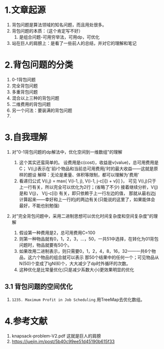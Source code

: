 # 1.文章起源
1.  背包问题是算法领域的知名问题，而且用处很多。
2.  背包问题的本质：（这个肯定写不好）
    1.  是组合问题-可用穷举法，可用dp，可优化
3.  站在巨人的肩膀上：是看了一些前人的总结，并对它的理解和笔记

# 2.背包问题的分类
1.  0-1背包问题
2.  完全背包问题
3.  多重背包问题
4.  混合以上三种的背包问题
5.  二维费用的背包问题
6.  另一个问法：要装满的背包问题
7.  
# 3.自我理解
1.  对"0-1背包问题的dp解法中，优化空间到一维数组"的理解
    1.  这个其实还蛮简单的。
        设费用是c(cost)，收益是v(value)，总可用费用是C；
        V(i,j)表示在'前i个物品和当前总可用费用j'时的最大收益——这就是原样的题设
        解释：无论是重量、体积等限制，都可以理解为'费用'
    2.  看递归公式 V(i,j) = max{ V(i-1, j), V(i-1, j-c[i]) + v[i] }， 可见
        V(i,j)只于上一行有关，所以完全可以优化为2行；(省略了不少) 接着继续分析，V(j)
        是和 V(j)， V(j-c[i]) 有关，即只依赖于上一行左边的值，
        那就从最右边j计算起来——幸好和上一行的j的两边有关(只能说的这里了，如果能体会最好，不能也别勉强)

2.  对"完全背包问题中，采用二进制思想可以优化时间复杂度和空间复杂度"的理解
    1.  假设第一种费用是2，总可用费用C=100
    2.  则第一种物品就有0，1，2，3，...，50，一共51中选择，在转化为01背包问题时，物品就要有50个。
    3.  如果改用二进制表示，则只需要0，1，2，4，8，16，32——一共6个物品，这六个物品的组合就可以表示
        那50个结果中的任何一个；可见物品从N(50)个变成了lgN(6)个，大大减少了dp时外循环的次数。
    4.  这种优化是比常量优化(只是减少系数大小)更效果明显的优化


## 3.1 背包问题的空间优化
1. `1235. Maximum Profit in Job Scheduling` 用TreeMap去优化数组。

# 4.参考文献
1.  knapsack-problem-V2.pdf 这就是巨人的肩膀
2.  https://juejin.im/post/5b40c99ee51d45190b615f33